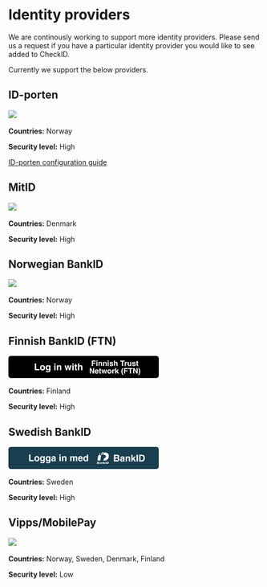 # Identity providers

We are continously working to support more identity providers. Please send us a request if you have a particular identity provider you would like to see added to CheckID.

Currently we support the below providers.

## ID-porten

<img src="../idporten_login_button.png" width="300"/>

**Countries:** Norway

**Security level:** High

[ID-porten configuration guide](./Configure-ID-porten.md)

## MitID

<img src="../mitid_login_button_DK.png" width="300"/>

**Countries:** Denmark

**Security level:** High

## Norwegian BankID

<img src="../bankid_login_button_NB.png" width="300"/>

**Countries:** Norway

**Security level:** High

## Finnish BankID (FTN)

![Finnish BankID](./FTN%20Buttons/ftn_login_button_en.png)

**Countries:** Finland

**Security level:** High

## Swedish BankID

![Swedish BankID](./Swedish%20BankID/se-bankid_login_button_se.png)

**Countries:** Sweden

**Security level:** High

## Vipps/MobilePay

<img src="../vipps_login_button_EN.png" width="300"/>

**Countries:** Norway, Sweden, Denmark, Finland

**Security level:** Low
